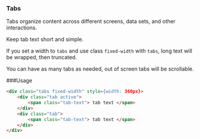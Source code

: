 ### Tabs

Tabs organize content across different screens, data sets, and other interactions.

Keep tab text short and simple.

If you set a width to `tabs` and use class `fixed-width` with `tabs`, long text will be wrapped, then truncated.

You can have as many tabs as needed, out of screen tabs will be scrollable.

###Usage

```html
<div class="tabs fixed-width" style={width: 360px}>
    <div class="tab active">
        <span class="tab-text"> tab text </span>
    </div>
    <div class="tab">
        <span class="tab-text"> tab text </span>
    </div>
</div>
```

